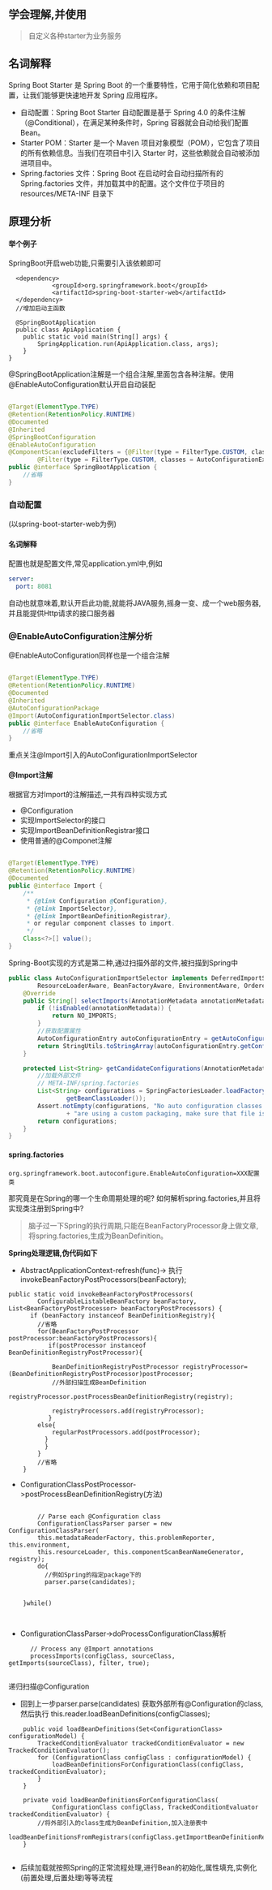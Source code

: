 ## 学会理解,并使用

> 自定义各种starter为业务服务

## 名词解释

Spring Boot Starter 是 Spring Boot 的一个重要特性，它用于简化依赖和项目配置，让我们能够更快速地开发 Spring 应用程序。

- 自动配置：Spring Boot Starter 自动配置是基于 Spring 4.0 的条件注解（@Conditional），在满足某种条件时，Spring 容器就会自动给我们配置 Bean。
- Starter POM：Starter 是一个 Maven 项目对象模型（POM），它包含了项目的所有依赖信息。当我们在项目中引入 Starter 时，这些依赖就会自动被添加进项目中。
- Spring.factories 文件：Spring Boot 在启动时会自动扫描所有的 Spring.factories 文件，并加载其中的配置。这个文件位于项目的 resources/META-INF 目录下

## 原理分析

#### 举个例子

SpringBoot开启web功能,只需要引入该依赖即可

```shell
  <dependency>
            <groupId>org.springframework.boot</groupId>
            <artifactId>spring-boot-starter-web</artifactId>
  </dependency>
  //增加启动主函数
  
  @SpringBootApplication
  public class ApiApplication {
    public static void main(String[] args) {
        SpringApplication.run(ApiApplication.class, args);
    }
}
```

@SpringBootApplication注解是一个组合注解,里面包含各种注解。使用@EnableAutoConfiguration默认开启自动装配

```java

@Target(ElementType.TYPE)
@Retention(RetentionPolicy.RUNTIME)
@Documented
@Inherited
@SpringBootConfiguration
@EnableAutoConfiguration
@ComponentScan(excludeFilters = {@Filter(type = FilterType.CUSTOM, classes = TypeExcludeFilter.class),
        @Filter(type = FilterType.CUSTOM, classes = AutoConfigurationExcludeFilter.class)})
public @interface SpringBootApplication {
    //省略
}
```

### 自动配置

(以spring-boot-starter-web为例)

#### 名词解释

配置也就是配置文件,常见application.yml中,例如

```yaml
server:
  port: 8081
```

自动也就意味着,默认开启此功能,就能将JAVA服务,摇身一变、成一个web服务器,并且能提供Http请求的接口服务器

### @EnableAutoConfiguration注解分析

@EnableAutoConfiguration同样也是一个组合注解

```java

@Target(ElementType.TYPE)
@Retention(RetentionPolicy.RUNTIME)
@Documented
@Inherited
@AutoConfigurationPackage
@Import(AutoConfigurationImportSelector.class)
public @interface EnableAutoConfiguration {
    //省略
}
```

重点关注@Import引入的AutoConfigurationImportSelector

#### @Import注解

根据官方对Import的注解描述,一共有四种实现方式

- @Configuration
- 实现ImportSelector的接口
- 实现ImportBeanDefinitionRegistrar接口
- 使用普通的@Componet注解

```java

@Target(ElementType.TYPE)
@Retention(RetentionPolicy.RUNTIME)
@Documented
public @interface Import {
    /**
     * {@link Configuration @Configuration}, 
     * {@link ImportSelector},
     * {@link ImportBeanDefinitionRegistrar}, 
     * or regular component classes to import.
     */
    Class<?>[] value();
}
```

Spring-Boot实现的方式是第二种,通过扫描外部的文件,被扫描到Spring中

```java
public class AutoConfigurationImportSelector implements DeferredImportSelector, BeanClassLoaderAware,
        ResourceLoaderAware, BeanFactoryAware, EnvironmentAware, Ordered {
    @Override
    public String[] selectImports(AnnotationMetadata annotationMetadata) {
        if (!isEnabled(annotationMetadata)) {
            return NO_IMPORTS;
        }
        //获取配置属性
        AutoConfigurationEntry autoConfigurationEntry = getAutoConfigurationEntry(annotationMetadata);
        return StringUtils.toStringArray(autoConfigurationEntry.getConfigurations());
    }

    protected List<String> getCandidateConfigurations(AnnotationMetadata metadata, AnnotationAttributes attributes) {
        //加载外部文件 
        // META-INF/spring.factories
        List<String> configurations = SpringFactoriesLoader.loadFactoryNames(getSpringFactoriesLoaderFactoryClass(),
                getBeanClassLoader());
        Assert.notEmpty(configurations, "No auto configuration classes found in META-INF/spring.factories. If you "
                + "are using a custom packaging, make sure that file is correct.");
        return configurations;
    }
}
```

#### spring.factories

```shell
org.springframework.boot.autoconfigure.EnableAutoConfiguration=XXX配置类
```

那究竟是在Spring的哪一个生命周期处理的呢? 如何解析spring.factories,并且将实现类注册到Spring中?
> 脑子过一下Spring的执行周期,只能在BeanFactoryProcessor身上做文章,将spring.factories,生成为BeanDefinition。

**Spring处理逻辑,伪代码如下**

- AbstractApplicationContext-refresh(func)-> 执行invokeBeanFactoryPostProcessors(beanFactory);

```shell
public static void invokeBeanFactoryPostProcessors(
        ConfigurableListableBeanFactory beanFactory, List<BeanFactoryPostProcessor> beanFactoryPostProcessors) {
      if (beanFactory instanceof BeanDefinitionRegistry){
        //省略
        for(BeanFactoryPostProcessor postProcessor:beanFactoryPostProcessors){
           if(postProcessor instanceof BeanDefinitionRegistryPostProcessor){
 
            BeanDefinitionRegistryPostProcessor registryProcessor= (BeanDefinitionRegistryPostProcessor)postProcessor;
            //外部扫描生成BeanDefinition
            registryProcessor.postProcessBeanDefinitionRegistry(registry);
            
            registryProcessors.add(registryProcessor);
           }
        else{
            regularPostProcessors.add(postProcessor);
          }
          }
        }
        //省略
    }
```

- ConfigurationClassPostProcessor->postProcessBeanDefinitionRegistry(方法)

```shell
    
        // Parse each @Configuration class
		ConfigurationClassParser parser = new ConfigurationClassParser(
		this.metadataReaderFactory, this.problemReporter, this.environment,
		this.resourceLoader, this.componentScanBeanNameGenerator, registry);
		do{
		  //例如Spring的指定package下的 
		  parser.parse(candidates);
		  

	}while()
	
	
```

- ConfigurationClassParser->doProcessConfigurationClass解析

```shell
	  // Process any @Import annotations
	  processImports(configClass, sourceClass, getImports(sourceClass), filter, true);
    
```

递归扫描@Configuration

- 回到上一步parser.parse(candidates)
  获取外部所有@Configuration的class,然后执行 this.reader.loadBeanDefinitions(configClasses);

```shell
	public void loadBeanDefinitions(Set<ConfigurationClass> configurationModel) {
		TrackedConditionEvaluator trackedConditionEvaluator = new TrackedConditionEvaluator();
		for (ConfigurationClass configClass : configurationModel) {
			loadBeanDefinitionsForConfigurationClass(configClass, trackedConditionEvaluator);
		}
	}
	  
	private void loadBeanDefinitionsForConfigurationClass(
			ConfigurationClass configClass, TrackedConditionEvaluator trackedConditionEvaluator) {
        //将外部引入的class生成为BeanDefinition,加入注册表中
		loadBeanDefinitionsFromRegistrars(configClass.getImportBeanDefinitionRegistrars());
	}
	
```  

- 后续加载就按照Spring的正常流程处理,进行Bean的初始化,属性填充,实例化(前置处理,后置处理)等等流程









